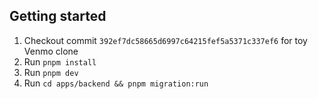 ## Getting started

1. Checkout commit `392ef7dc58665d6997c64215fef5a5371c337ef6` for toy Venmo clone
1. Run `pnpm install`
1. Run `pnpm dev`
1. Run `cd apps/backend && pnpm migration:run`
